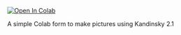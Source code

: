 [![Open In Colab](https://colab.research.google.com/assets/colab-badge.svg)](https://colab.research.google.com/drive/1WIp9x9Hw7bLDT89xtPXhZEOyUs9ULGUC?usp=sharing)

A simple Colab form to make pictures using Kandinsky 2.1

